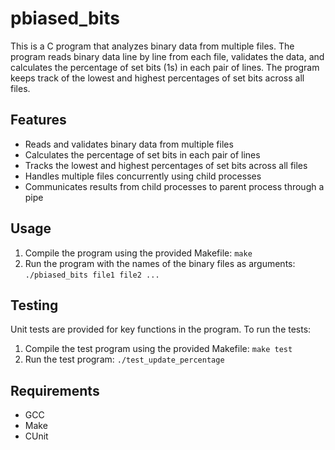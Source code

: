 # pbiased_bits

This is a C program that analyzes binary data from multiple files. The program reads binary data line by line from each file, validates the data, and calculates the percentage of set bits (1s) in each pair of lines. The program keeps track of the lowest and highest percentages of set bits across all files.

## Features

- Reads and validates binary data from multiple files
- Calculates the percentage of set bits in each pair of lines
- Tracks the lowest and highest percentages of set bits across all files
- Handles multiple files concurrently using child processes
- Communicates results from child processes to parent process through a pipe

## Usage

1. Compile the program using the provided Makefile: `make`
2. Run the program with the names of the binary files as arguments: `./pbiased_bits file1 file2 ...`

## Testing

Unit tests are provided for key functions in the program. To run the tests:

1. Compile the test program using the provided Makefile: `make test`
2. Run the test program: `./test_update_percentage`

## Requirements

- GCC
- Make
- CUnit